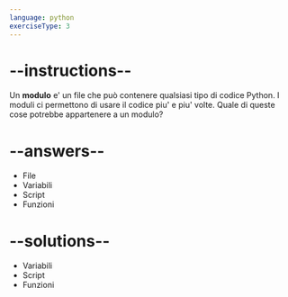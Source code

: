 ```yaml
---
language: python
exerciseType: 3
---
```


# --instructions--

Un __modulo__ e' un file che può contenere qualsiasi tipo di codice Python.
I moduli ci permettono di usare il codice piu' e piu' volte.
Quale di queste cose potrebbe appartenere a un modulo?

# --answers--

- File
- Variabili
- Script
- Funzioni

# --solutions--

- Variabili
- Script
- Funzioni
